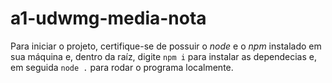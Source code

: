 # a1-udwmg-media-nota

Para iniciar o projeto, certifique-se de possuir o *node* e o *npm* instalado em sua máquina e, dentro da raíz, digite ```npm i``` para instalar as dependecias e, em seguida ```node .``` para rodar o programa localmente.